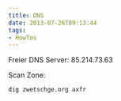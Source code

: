 ```yaml
---
title: DNS
date: 2013-07-26T09:13:44
tags: 
- HowTos
---
```


Freier DNS Server: 85.214.73.63

Scan Zone:

    dig zwetschge.org axfr
